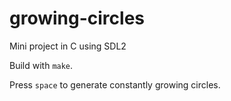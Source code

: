 # growing-circles
Mini project in C using SDL2

Build with `make`.

Press `space` to generate constantly growing circles. 
